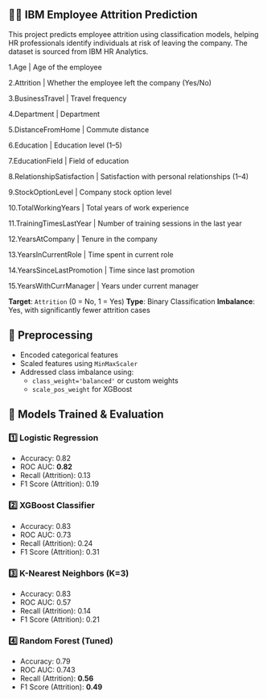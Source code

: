 ## 🧑‍💼 IBM Employee Attrition Prediction
This project predicts employee attrition using classification models, helping HR professionals identify individuals at risk of leaving the company. The dataset is sourced from IBM HR Analytics.

1.Age | Age of the employee

2.Attrition | Whether the employee left the company (Yes/No)

3.BusinessTravel | Travel frequency

4.Department | Department 

5.DistanceFromHome | Commute distance

6.Education | Education level (1–5)

7.EducationField | Field of education

8.RelationshipSatisfaction | Satisfaction with personal relationships (1–4)

9.StockOptionLevel | Company stock option level

10.TotalWorkingYears | Total years of work experience

11.TrainingTimesLastYear | Number of training sessions in the last year

12.YearsAtCompany | Tenure in the company

13.YearsInCurrentRole | Time spent in current role

14.YearsSinceLastPromotion | Time since last promotion

15.YearsWithCurrManager | Years under current manager

**Target**: `Attrition` (0 = No, 1 = Yes)
**Type**: Binary Classification
**Imbalance**: Yes, with significantly fewer attrition cases
## 🧹 Preprocessing

- Encoded categorical features
- Scaled features using `MinMaxScaler`
- Addressed class imbalance using:
  - `class_weight='balanced'` or custom weights
  - `scale_pos_weight` for XGBoost

## 🤖 Models Trained & Evaluation

### 1️⃣ Logistic Regression
- Accuracy: 0.82
- ROC AUC: **0.82**
- Recall (Attrition): 0.13
- F1 Score (Attrition): 0.19

### 2️⃣ XGBoost Classifier

- Accuracy: 0.83
- ROC AUC: 0.73
- Recall (Attrition): 0.24
- F1 Score (Attrition): 0.31

### 3️⃣ K-Nearest Neighbors (K=3)

- Accuracy: 0.83
- ROC AUC: 0.57
- Recall (Attrition): 0.14
- F1 Score (Attrition): 0.21
### 4️⃣ Random Forest (Tuned)

- Accuracy: 0.79
- ROC AUC: 0.743
- Recall (Attrition): **0.56**
- F1 Score (Attrition): **0.49**
